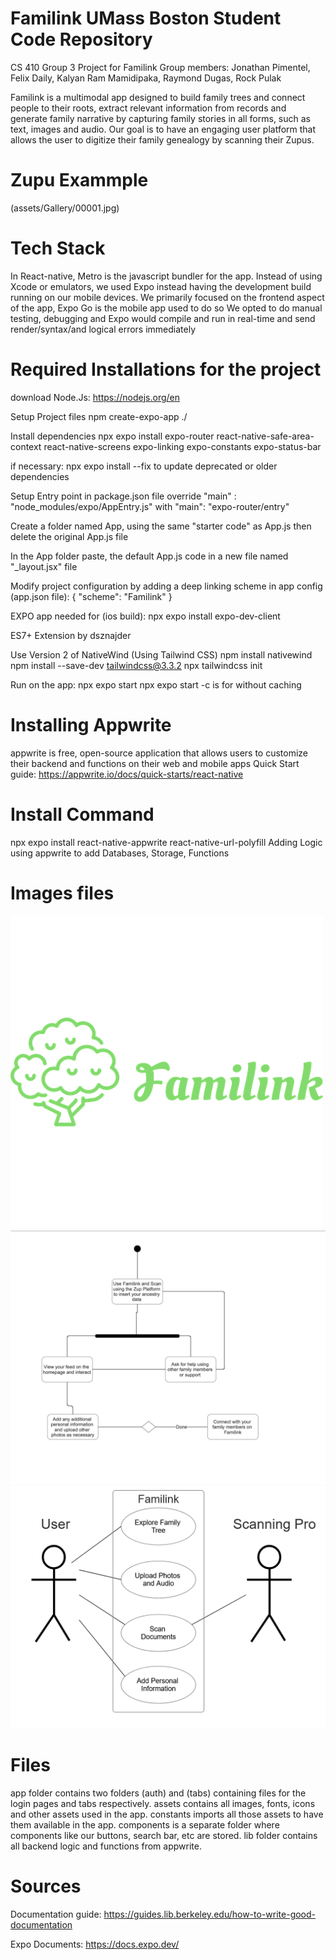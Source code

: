 
# Familink UMass Boston Student Code Repository
CS 410 Group 3 Project for Familink
Group members: Jonathan Pimentel, Felix Daily, Kalyan Ram Mamidipaka, Raymond Dugas, Rock Pulak 

Familink is a multimodal app designed to build family trees and connect people to their roots, extract relevant information from records and generate family narrative by capturing family stories in all forms, such as text, images and audio.
Our goal is to have an engaging user platform that allows the user to digitize their family genealogy by scanning their Zupus.

# Zupu Exammple 
(assets/Gallery/00001.jpg)

# Tech Stack 
In React-native, Metro is the javascript bundler for the app. Instead of using Xcode or emulators,  we used Expo instead having the development build running on our mobile devices.
We primarily focused on the frontend aspect of the app,  Expo Go is the mobile app used to do so 
We opted to do manual testing, debugging and Expo would compile and run in real-time and send render/syntax/and logical errors immediately

# Required Installations for the project 
download Node.Js: https://nodejs.org/en

Setup Project files
npm create-expo-app ./    

Install dependencies 
npx expo install expo-router react-native-safe-area-context react-native-screens expo-linking expo-constants expo-status-bar

if necessary:
npx expo install --fix to update deprecated or older dependencies 

Setup Entry point in package.json file 
override "main" : "node_modules/expo/AppEntry.js" with "main": "expo-router/entry"

Create a folder named App, using the same "starter code" as App.js then delete the original App.js file 

In the App folder paste, the default App.js code in a new file named "_layout.jsx" file 

Modify project configuration by adding a deep linking scheme in app config (app.json file):
{
    "scheme": "Familink"
}

EXPO app needed for (ios build):
npx expo install expo-dev-client

ES7+ Extension by dsznajder

Use Version 2 of NativeWind (Using Tailwind CSS)
npm install nativewind
npm install --save-dev tailwindcss@3.3.2
npx tailwindcss init 

Run on the app:
npx expo start 
npx expo start -c is for without caching 


# Installing Appwrite
appwrite is free, open-source application that allows users to customize their backend and functions on their web and mobile apps
Quick Start guide: https://appwrite.io/docs/quick-starts/react-native


# Install Command 
npx expo install react-native-appwrite react-native-url-polyfill
Adding Logic using appwrite to add Databases, Storage, Functions 

# Images files
![logo](assets/images/horizontal-logo.png)
![activity](assets/images/image.png)
![use case diagram](assets/images/image-2.png)



# Files 
app folder contains two folders (auth) and (tabs) containing files for the login pages and tabs respectively.
assets contains all images, fonts, icons and other assets used in the app. 
constants imports all those assets to have them available in the app.
components is a separate folder where components like our buttons, search bar, etc are stored.
lib folder contains all backend logic and functions from appwrite. 

# Sources 
Documentation guide:
https://guides.lib.berkeley.edu/how-to-write-good-documentation

Expo Documents:
https://docs.expo.dev/

